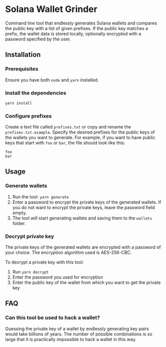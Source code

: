 # Solana Wallet Grinder

Command line tool that endlessly generates Solana wallets and compares the public key with a list of given prefixes. If the public key matches a prefix, the wallet data is stored locally, optionally encrypted with a password specified by the user.

## Installation

### Prerequisites

Ensure you have both `node` and `yarn` installed.

### Install the dependencies

```bash
yarn install
```

### Configure prefixes

Create a text file called `prefixes.txt` or copy and rename the `prefixes.txt.example`. Specify the desired prefixes for the public keys of the wallets you want to generate. For example, if you want to have public keys that start with `foo` or `bar`, the file should look like this:

```plain
foo
bar
```

## Usage

### Generate wallets
1. Run the tool: `yarn generate`
2. Enter a password to encrypt the private keys of the generated wallets. If you do not want to encrypt the private keys, leave the password field empty.
3. The tool will start generating wallets and saving them to the `wallets` folder.

### Decrypt private key

The private keys of the generated wallets are encrypted with a password of your choice. The encryption algorithm used is AES-256-CBC.

To decrypt a private key with this tool:
1. Run `yarn decrypt`
2. Enter the password you used for encryption
3. Enter the public key of the wallet from which you want to get the private key

## FAQ

### Can this tool be used to hack a wallet?

Guessing the private key of a wallet by endlessly generating key pairs would take billions of years. The number of possible combinations is so large that it is practically impossible to hack a wallet in this way.

